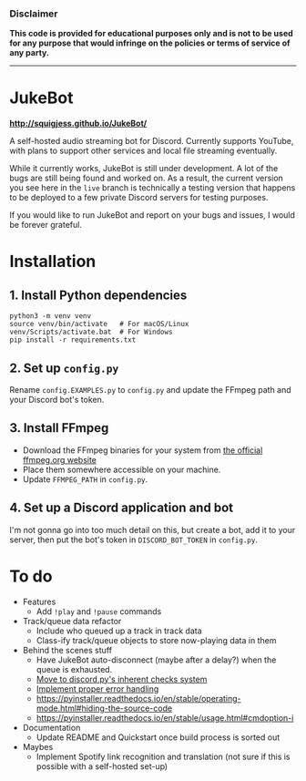 ### Disclaimer
**This code is provided for educational purposes only and is not to be used for any purpose that would infringe on the policies or terms of service of any party.**

------------------------

# JukeBot

**http://squigjess.github.io/JukeBot/**

A self-hosted audio streaming bot for Discord. Currently supports YouTube, with plans to support other services and local file streaming eventually.

While it currently works, JukeBot is still under development. A lot of the bugs are still being found and worked on. As a result, the current version you see here in the `live` branch is technically a testing version that happens to be deployed to a few private Discord servers for testing purposes.

If you would like to run JukeBot and report on your bugs and issues, I would be forever grateful.

# Installation

## 1. Install Python dependencies
    python3 -m venv venv
    source venv/bin/activate   # For macOS/Linux
    venv/Scripts/activate.bat  # For Windows
    pip install -r requirements.txt

## 2. Set up `config.py`
Rename `config.EXAMPLES.py` to `config.py` and update the FFmpeg path and your Discord bot's token.

## 3. Install FFmpeg
* Download the FFmpeg binaries for your system from [the official ffmpeg.org website](https://ffmpeg.org/download.html)
* Place them somewhere accessible on your machine.
* Update `FFMPEG_PATH` in `config.py`.

## 4. Set up a Discord application and bot
I'm not gonna go into too much detail on this, but create a bot, add it to your server, then put the bot's token in `DISCORD_BOT_TOKEN` in `config.py`.

# To do
* Features
  * Add `!play` and `!pause` commands
* Track/queue data refactor
  * Include who queued up a track in track data
  * Class-ify track/queue objects to store now-playing data in them
* Behind the scenes stuff
  * Have JukeBot auto-disconnect (maybe after a delay?) when the queue is exhausted.
  * [Move to discord.py's inherent checks system](https://discordpy.readthedocs.io/en/stable/ext/commands/commands.html?highlight=on_command_error#checks)
  * [Implement proper error handling](https://discordpy.readthedocs.io/en/stable/ext/commands/commands.html?highlight=on_command_error#error-handling)
  * https://pyinstaller.readthedocs.io/en/stable/operating-mode.html#hiding-the-source-code
  * https://pyinstaller.readthedocs.io/en/stable/usage.html#cmdoption-i
* Documentation
  * Update README and Quickstart once build process is sorted out
* Maybes
  * Implement Spotify link recognition and translation (not sure if this is possible with a self-hosted set-up)
<!-- * ~~Find out why compiled version doesn't launch a terminal window on Linux.~~
~~* Implement the ability to remove a single track from the queue in !clear~~
* ~~Make "queued" msg titles link to the OG video~~
* ~~Logfile~~
* ~~Update docstrings~~
* ~~work on build script~~
* ~~Move config to .json in anticipation of exe distribution~~
* ~~Add a way to clear the queue.~~
* ~~Function-ify redundant embed/dialog code in `!play`.~~
* ~~Work on a nicer-looking `!help` command.~~
* ~~Add a pretty `!queue` command.~~
* ~~Set up GitHub Pages website for JukeBot.~~
* ~~Re-implement `!skip`.~~
* ~~PySimpleGUI~~ -->
